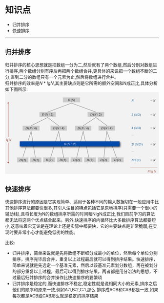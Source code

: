 # 知识点
- 归并排序
- 快速排序
---  
## 归并排序  
归并排序的核心思想就是把数组一分为二,然后就有了两个数组,然后分别对数组进行排序,两个数组分别有序后再把两个数组合并,更具体的来说把一个数组不断的二分,直到二分的数组只有一个元素为止,然后将数组进行合并。  
归并排序的效率是$N*lgN$,其主要缺点则是它所需的额外空间和N成正比,具体分析如下图所示:
![](images/image01.png)
## 快速排序
快速排序流行的原因是它实现简单、适用于各种不同的输入数据切在一般应用中比其他排序算法都要快很多,其引人注目的特点包括它是原地排序(只需要一个很小的辅助栈),且将长度为N的数组排序所需的时间和NlgN成正比,我们目前学习的算法都无法将这两个优点结合起来。另外,快速排序的内循环比大多数排序算法都要短小,这意味着它无论是在理论上还是实际中都要快，它的主要缺点是非常脆弱,在实现时要非常小心才能避免低劣的性能。

比较:
- 归并排序，简单来说就是先将数组不断细分成最小的单位，然后每个单位分别排序，排序完毕后合并，重复以上过程最后就可以得到排序结果。快速排序，简单来说就是先选定一个基准元素，然后以该基准元素划分数组，再在被划分的部分重复以上过程，最后可以得到排序结果。两者都是用分治法的思想，不过最后归并排序的合并操作比快速排序的要繁琐
- 归并排序是稳定的,而快速排序不稳定,稳定性就是说相同大小的元素,排序之后他们的顺序和原来一致,例如A:1,B:2,C:1,那么 排序成ACB和CAB都是一致,如果每次都是ACB或CAB那么就是稳定的排序结果